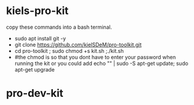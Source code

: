 # kiels-pro-kit
copy these commands into a bash terminal.
- sudo apt install git -y
- git clone https://github.com/kielSDeM/pro-toolkit.git
- cd pro-toolkit ; sudo chmod +s kit.sh ;./kit.sh
- #the chmod is so that you dont have to enter your password when running the kit or you could add echo "<password>" | sudo -S apt-get update; sudo apt-get upgrade
# pro-dev-kit
